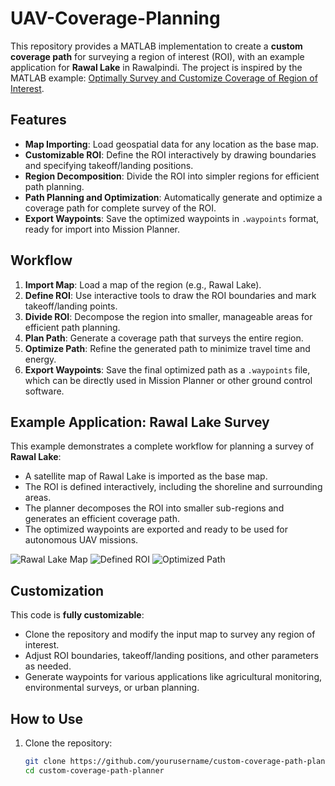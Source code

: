 # UAV-Coverage-Planning

This repository provides a MATLAB implementation to create a **custom coverage path** for surveying a region of interest (ROI), with an example application for **Rawal Lake** in Rawalpindi. The project is inspired by the MATLAB example: [Optimally Survey and Customize Coverage of Region of Interest](https://www.mathworks.com/help/uav/ug/optimally-survey-and-customize-coverage-of-region-of-interest-using-coverage-planner.html).

## Features
- **Map Importing**: Load geospatial data for any location as the base map.
- **Customizable ROI**: Define the ROI interactively by drawing boundaries and specifying takeoff/landing positions.
- **Region Decomposition**: Divide the ROI into simpler regions for efficient path planning.
- **Path Planning and Optimization**: Automatically generate and optimize a coverage path for complete survey of the ROI.
- **Export Waypoints**: Save the optimized waypoints in `.waypoints` format, ready for import into Mission Planner.

## Workflow
1. **Import Map**: Load a map of the region (e.g., Rawal Lake).
2. **Define ROI**: Use interactive tools to draw the ROI boundaries and mark takeoff/landing points.
3. **Divide ROI**: Decompose the region into smaller, manageable areas for efficient path planning.
4. **Plan Path**: Generate a coverage path that surveys the entire region.
5. **Optimize Path**: Refine the generated path to minimize travel time and energy.
6. **Export Waypoints**: Save the final optimized path as a `.waypoints` file, which can be directly used in Mission Planner or other ground control software.

## Example Application: Rawal Lake Survey
This example demonstrates a complete workflow for planning a survey of **Rawal Lake**:
- A satellite map of Rawal Lake is imported as the base map.
- The ROI is defined interactively, including the shoreline and surrounding areas.
- The planner decomposes the ROI into smaller sub-regions and generates an efficient coverage path.
- The optimized waypoints are exported and ready to be used for autonomous UAV missions.

![Rawal Lake Map](images/rawal_lake_map.png)
![Defined ROI](images/defined_roi.png)
![Optimized Path](images/optimized_path.png)

## Customization
This code is **fully customizable**:
- Clone the repository and modify the input map to survey any region of interest.
- Adjust ROI boundaries, takeoff/landing positions, and other parameters as needed.
- Generate waypoints for various applications like agricultural monitoring, environmental surveys, or urban planning.

## How to Use
1. Clone the repository:
   ```bash
   git clone https://github.com/yourusername/custom-coverage-path-planner.git
   cd custom-coverage-path-planner
